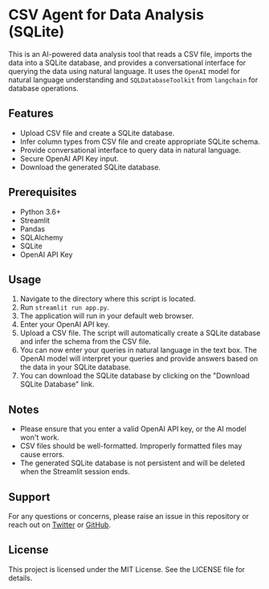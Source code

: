 # CSV Agent for Data Analysis (SQLite)

This is an AI-powered data analysis tool that reads a CSV file, imports the data into a SQLite database, and provides a conversational interface for querying the data using natural language. It uses the `OpenAI` model for natural language understanding and `SQLDatabaseToolkit` from `langchain` for database operations.

## Features
* Upload CSV file and create a SQLite database.
* Infer column types from CSV file and create appropriate SQLite schema.
* Provide conversational interface to query data in natural language.
* Secure OpenAI API Key input.
* Download the generated SQLite database.

## Prerequisites

* Python 3.6+
* Streamlit
* Pandas
* SQLAlchemy
* SQLite
* OpenAI API Key

## Usage

1. Navigate to the directory where this script is located.
2. Run `streamlit run app.py`.
3. The application will run in your default web browser.
4. Enter your OpenAI API key.
5. Upload a CSV file. The script will automatically create a SQLite database and infer the schema from the CSV file.
6. You can now enter your queries in natural language in the text box. The OpenAI model will interpret your queries and provide answers based on the data in your SQLite database.
7. You can download the SQLite database by clicking on the "Download SQLite Database" link.

## Notes
* Please ensure that you enter a valid OpenAI API key, or the AI model won't work.
* CSV files should be well-formatted. Improperly formatted files may cause errors.
* The generated SQLite database is not persistent and will be deleted when the Streamlit session ends.

## Support

For any questions or concerns, please raise an issue in this repository or reach out on [Twitter](https://twitter.com/datamokotow) or [GitHub](https://github.com/datamokotow/).

## License

This project is licensed under the MIT License. See the LICENSE file for details.
